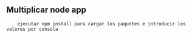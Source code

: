 ## Multiplicar node app

        ejecutar npm install para cargar los paquetes e introducir los valores por consola